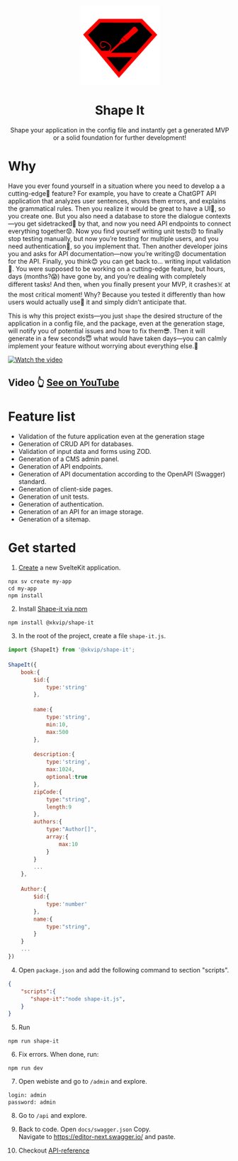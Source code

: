 <p align="center">
  <img src="assets/logo.png" width="180px" align="center" alt="Shape-it logo" />
  <h1 align="center">Shape It</h1>
  <p align="center">Shape your application in the config file and instantly get a generated MVP or a solid foundation for further development!</p>
</p>


# Why
Have you ever found yourself in a situation where you need to develop a a cutting-edge🤑 feature? For example, you have to create a ChatGPT API application that analyzes user sentences, shows them errors, and explains the grammatical rules. Then you realize it would be great to have a UI🤔, so you create one. But you also need a database to store the dialogue contexts—you get sidetracked🤨 by that, and now you need API endpoints to connect everything together😟. Now you find yourself  writing unit tests😠 to finally stop testing manually, but now you’re testing for multiple users, and you need authentication😤, so you implement that. Then another developer joins you and asks for API documentation—now you’re writing😡 documentation for the API. Finally, you think😊 you can get back to... writing input validation🤬. You were supposed to be working on a cutting-edge feature, but hours, days (months?😱) have gone by, and you’re dealing with completely different tasks! And then, when you finally present your MVP, it crashes☠️ at the most critical moment! Why? Because you tested it differently than how users would actually use🤪 it and simply didn’t anticipate that.

This is why this project exists—you just `shape` the desired structure of the application in a config file, and the package, even at the generation stage, will notify you of potential issues and how to fix them😎. Then it will generate in a few seconds😇 what would have taken days—you can calmly implement your feature without worrying about everything else.🤝

[![Watch the video](https://img.youtube.com/vi/GBrKCFD1RXI/0.jpg)](https://www.youtube.com/watch?v=GBrKCFD1RXI)
## Video 👆 [See on YouTube](https://www.youtube.com/watch?v=GBrKCFD1RXI)


# Feature list
- Validation of the future application even at the generation stage
- Generation of CRUD API for databases.
- Validation of input data and forms using ZOD.
- Generation of a CMS admin panel.
- Generation of API endpoints.
- Generation of API documentation according to the OpenAPI (Swagger) standard.
- Generation of client-side pages.
- Generation of unit tests.
- Generation of authentication.
- Generation of an API for an image storage.
- Generation of a sitemap.


# Get started
1. [Create](https://svelte.dev/docs/kit/creating-a-project) a new SvelteKit application.
```
npx sv create my-app
cd my-app
npm install    
```

2. Install [Shape-it via npm](https://svelte.dev/docs/kit/creating-a-project)
```
npm install @xkvip/shape-it
```

3. In the root of the project, create a file `shape-it.js`.
```javascript
import {ShapeIt} from '@xkvip/shape-it';

ShapeIt({      
    book:{
        $id:{
            type:'string'
        },

        name:{
            type:'string',
            min:10,
            max:500
        },

        description:{
            type:'string',
            max:1024,
            optional:true
        },
        zipCode:{
            type:"string",
            length:9
        },
        authors:{
            type:"Author[]",
            array:{
                max:10
            }
        }
        ...
    },

    Author:{
        $id:{
            type:'number'
        },
        name:{
            type:"string",
        }
    }
    ...
})
```

4. Open `package.json` and add the following command to section "scripts". 
```json
{    
    "scripts":{
       "shape-it":"node shape-it.js",       
    }
}
```

5. Run
```
npm run shape-it
```

6. Fix errors. When done, run:
```
npm run dev
```

7. Open webiste and go to `/admin` and explore.
```
login: admin
password: admin
```

8. Go to `/api` and explore.
9. Back to code. Open `docs/swagger.json` Copy.<br>
Navigate to https://editor-next.swagger.io/ and paste.

10. Checkout [API-reference](https://github.com/ValeraKvip/shape-it/wiki/API-reference)